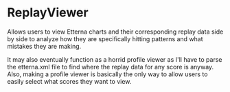 # ReplayViewer
Allows users to view Etterna charts and their corresponding replay data side by side to analyze how they are specifically hitting patterns and what mistakes they are making. 


It may also eventually function as a horrid profile viewer as I'll have to parse the etterna.xml file to find where the replay data for any score is anyway. Also, making a
profile viewer is basically the only way to allow users to easily select what scores they want to view. 
